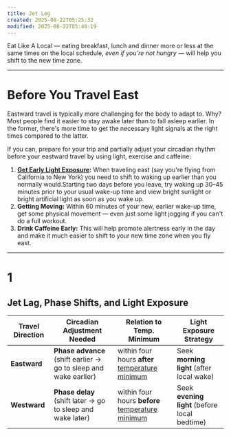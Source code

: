 ```yaml
---
title: Jet Leg
created: 2025-08-22T05:25:32
modified: 2025-08-22T05:48:19
---
```


Eat Like A Local — eating breakfast, lunch and dinner more or less at the same times on the local schedule, _even if you're not hungry_ — will help you shift to the new time zone.

---

# Before You Travel East

Eastward travel is typically more challenging for the body to adapt to. Why? Most people find it easier to stay awake later than to fall asleep earlier. In the former, there's more time to get the necessary light signals at the right times compared to the latter.

If you can, prepare for your trip and partially adjust your circadian rhythm before your eastward travel by using light, exercise and caffeine:

1. **[Get Early Light Exposure](#1):** When traveling east (say you're flying from California to New York) you need to shift to waking up earlier than you normally would.Starting two days before you leave, try waking up 30–45 minutes prior to your usual wake-up time and view bright sunlight or bright artificial light as soon as you wake up.
2. **Getting Moving:** Within 60 minutes of your new, earlier wake-up time, get some physical movement — even just some light jogging if you can't do a full workout.
3. **Drink Caffeine Early:** This will help promote alertness early in the day and make it much easier to shift to your new time zone when you fly east.

---

# 1

## Jet Lag, Phase Shifts, and Light Exposure

| Travel Direction | Circadian Adjustment Needed                                      | Relation to Temp. Minimum                                                    | Light Exposure Strategy                       |
| ---------------- | ---------------------------------------------------------------- | ---------------------------------------------------------------------------- | --------------------------------------------- |
| **Eastward**     | **Phase advance** (shift earlier → go to sleep and wake earlier) | within four hours **after** [temperature minimum](temperature-minimum.md)  | Seek **morning light** (after local wake)     |
| **Westward**     | **Phase delay** (shift later → go to sleep and wake later)       | within four hours **before** [temperature minimum](temperature-minimum.md) | Seek **evening light** (before local bedtime) |
